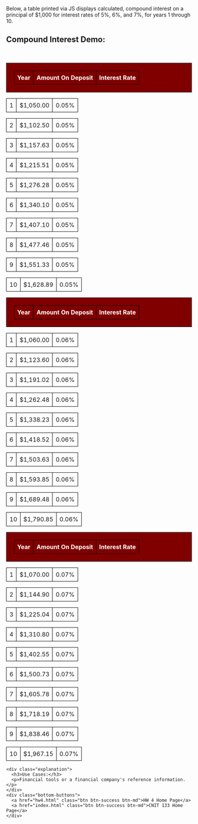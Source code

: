 <head>
  <meta charset="utf-8">
  <title>CNIT 133 - HW4, Part 2</title>
  <meta name="description" content="Web Page for HW Assignment 4 of CNIT 133 - Javascript">
  <meta name="viewport" content="width=device-width, initial-scale=1, shrink-to-fit=no">
  <!-- Bootstrap CDN Link -->
  <link rel="stylesheet" href="https://stackpath.bootstrapcdn.com/bootstrap/4.4.1/css/bootstrap.min.css" integrity="sha384-Vkoo8x4CGsO3+Hhxv8T/Q5PaXtkKtu6ug5TOeNV6gBiFeWPGFN9MuhOf23Q9Ifjh" crossorigin="anonymous">
  <!-- Custom CSS Link -->
  <link rel="stylesheet" href="css/styles.css">
</head>
<body>
  <section>
    <p class="explanation">Below, a table printed via JS displays calculated, compound interest on a principal of $1,000 for interest rates of 5%, 6%, and 7%, for years 1 through 10.</p>
    <div class="hw4-part1-divbox">
      <h2>Compound Interest Demo:</h2><br>
      <script>
        for (var i = 0.05; i <= 0.07; i += 0.01){
        document.write("<table style='border: 1px solid black; width: 100%; background-color: maroon; color: white; table-layout: fixed; border-collapse: collapse; padding: 20px;'> <tr> <th style='border: 1px solid black; padding: 8px;'> Year </th> <th style='border: 1px solid black; padding: 8px;'> Amount On Deposit </th> <th style='border: 1px solid black; padding: 8px;'> Interest Rate </th> </tr> </table>");
          for (var j = 1; j <= 10; j++){
            var a, p, r, n, inner;
            p = 1000;
            r = i;
            n = j;
            inner = 1 + r;
            a = p * Math.pow(inner, n);
            a = a.toFixed(2);
            var currFormatter = new Intl.NumberFormat(undefined, {style: "currency", currency: "USD"});
            var fc;
            fc = currFormatter.format(a);
            document.write("<table style='width: 100%; text-align: left; table-layout: fixed;'><tr><td style='border: 1px solid black; padding: 8px;'>" + j + "</td><td style='border: 1px solid black; padding: 8px;'>" + fc + "</td><td style='border: 1px solid black; padding: 8px;'>" + i.toFixed(2) + "%</td></tr></table>");
          }
        }
      </script>
      <table style="border: 1px solid black; width: 100%; background-color: maroon; color: white; table-layout: fixed; border-collapse: collapse; padding: 20px;"> <tbody><tr> <th style="border: 1px solid black; padding: 8px;"> Year </th> <th style="border: 1px solid black; padding: 8px;"> Amount On Deposit </th> <th style="border: 1px solid black; padding: 8px;"> Interest Rate </th> </tr> </tbody></table><table style="width: 100%; text-align: left; table-layout: fixed;"><tbody><tr><td style="border: 1px solid black; padding: 8px;">1</td><td style="border: 1px solid black; padding: 8px;">$1,050.00</td><td style="border: 1px solid black; padding: 8px;">0.05%</td></tr></tbody></table><table style="width: 100%; text-align: left; table-layout: fixed;"><tbody><tr><td style="border: 1px solid black; padding: 8px;">2</td><td style="border: 1px solid black; padding: 8px;">$1,102.50</td><td style="border: 1px solid black; padding: 8px;">0.05%</td></tr></tbody></table><table style="width: 100%; text-align: left; table-layout: fixed;"><tbody><tr><td style="border: 1px solid black; padding: 8px;">3</td><td style="border: 1px solid black; padding: 8px;">$1,157.63</td><td style="border: 1px solid black; padding: 8px;">0.05%</td></tr></tbody></table><table style="width: 100%; text-align: left; table-layout: fixed;"><tbody><tr><td style="border: 1px solid black; padding: 8px;">4</td><td style="border: 1px solid black; padding: 8px;">$1,215.51</td><td style="border: 1px solid black; padding: 8px;">0.05%</td></tr></tbody></table><table style="width: 100%; text-align: left; table-layout: fixed;"><tbody><tr><td style="border: 1px solid black; padding: 8px;">5</td><td style="border: 1px solid black; padding: 8px;">$1,276.28</td><td style="border: 1px solid black; padding: 8px;">0.05%</td></tr></tbody></table><table style="width: 100%; text-align: left; table-layout: fixed;"><tbody><tr><td style="border: 1px solid black; padding: 8px;">6</td><td style="border: 1px solid black; padding: 8px;">$1,340.10</td><td style="border: 1px solid black; padding: 8px;">0.05%</td></tr></tbody></table><table style="width: 100%; text-align: left; table-layout: fixed;"><tbody><tr><td style="border: 1px solid black; padding: 8px;">7</td><td style="border: 1px solid black; padding: 8px;">$1,407.10</td><td style="border: 1px solid black; padding: 8px;">0.05%</td></tr></tbody></table><table style="width: 100%; text-align: left; table-layout: fixed;"><tbody><tr><td style="border: 1px solid black; padding: 8px;">8</td><td style="border: 1px solid black; padding: 8px;">$1,477.46</td><td style="border: 1px solid black; padding: 8px;">0.05%</td></tr></tbody></table><table style="width: 100%; text-align: left; table-layout: fixed;"><tbody><tr><td style="border: 1px solid black; padding: 8px;">9</td><td style="border: 1px solid black; padding: 8px;">$1,551.33</td><td style="border: 1px solid black; padding: 8px;">0.05%</td></tr></tbody></table><table style="width: 100%; text-align: left; table-layout: fixed;"><tbody><tr><td style="border: 1px solid black; padding: 8px;">10</td><td style="border: 1px solid black; padding: 8px;">$1,628.89</td><td style="border: 1px solid black; padding: 8px;">0.05%</td></tr></tbody></table><table style="border: 1px solid black; width: 100%; background-color: maroon; color: white; table-layout: fixed; border-collapse: collapse; padding: 20px;"> <tbody><tr> <th style="border: 1px solid black; padding: 8px;"> Year </th> <th style="border: 1px solid black; padding: 8px;"> Amount On Deposit </th> <th style="border: 1px solid black; padding: 8px;"> Interest Rate </th> </tr> </tbody></table><table style="width: 100%; text-align: left; table-layout: fixed;"><tbody><tr><td style="border: 1px solid black; padding: 8px;">1</td><td style="border: 1px solid black; padding: 8px;">$1,060.00</td><td style="border: 1px solid black; padding: 8px;">0.06%</td></tr></tbody></table><table style="width: 100%; text-align: left; table-layout: fixed;"><tbody><tr><td style="border: 1px solid black; padding: 8px;">2</td><td style="border: 1px solid black; padding: 8px;">$1,123.60</td><td style="border: 1px solid black; padding: 8px;">0.06%</td></tr></tbody></table><table style="width: 100%; text-align: left; table-layout: fixed;"><tbody><tr><td style="border: 1px solid black; padding: 8px;">3</td><td style="border: 1px solid black; padding: 8px;">$1,191.02</td><td style="border: 1px solid black; padding: 8px;">0.06%</td></tr></tbody></table><table style="width: 100%; text-align: left; table-layout: fixed;"><tbody><tr><td style="border: 1px solid black; padding: 8px;">4</td><td style="border: 1px solid black; padding: 8px;">$1,262.48</td><td style="border: 1px solid black; padding: 8px;">0.06%</td></tr></tbody></table><table style="width: 100%; text-align: left; table-layout: fixed;"><tbody><tr><td style="border: 1px solid black; padding: 8px;">5</td><td style="border: 1px solid black; padding: 8px;">$1,338.23</td><td style="border: 1px solid black; padding: 8px;">0.06%</td></tr></tbody></table><table style="width: 100%; text-align: left; table-layout: fixed;"><tbody><tr><td style="border: 1px solid black; padding: 8px;">6</td><td style="border: 1px solid black; padding: 8px;">$1,418.52</td><td style="border: 1px solid black; padding: 8px;">0.06%</td></tr></tbody></table><table style="width: 100%; text-align: left; table-layout: fixed;"><tbody><tr><td style="border: 1px solid black; padding: 8px;">7</td><td style="border: 1px solid black; padding: 8px;">$1,503.63</td><td style="border: 1px solid black; padding: 8px;">0.06%</td></tr></tbody></table><table style="width: 100%; text-align: left; table-layout: fixed;"><tbody><tr><td style="border: 1px solid black; padding: 8px;">8</td><td style="border: 1px solid black; padding: 8px;">$1,593.85</td><td style="border: 1px solid black; padding: 8px;">0.06%</td></tr></tbody></table><table style="width: 100%; text-align: left; table-layout: fixed;"><tbody><tr><td style="border: 1px solid black; padding: 8px;">9</td><td style="border: 1px solid black; padding: 8px;">$1,689.48</td><td style="border: 1px solid black; padding: 8px;">0.06%</td></tr></tbody></table><table style="width: 100%; text-align: left; table-layout: fixed;"><tbody><tr><td style="border: 1px solid black; padding: 8px;">10</td><td style="border: 1px solid black; padding: 8px;">$1,790.85</td><td style="border: 1px solid black; padding: 8px;">0.06%</td></tr></tbody></table><table style="border: 1px solid black; width: 100%; background-color: maroon; color: white; table-layout: fixed; border-collapse: collapse; padding: 20px;"> <tbody><tr> <th style="border: 1px solid black; padding: 8px;"> Year </th> <th style="border: 1px solid black; padding: 8px;"> Amount On Deposit </th> <th style="border: 1px solid black; padding: 8px;"> Interest Rate </th> </tr> </tbody></table><table style="width: 100%; text-align: left; table-layout: fixed;"><tbody><tr><td style="border: 1px solid black; padding: 8px;">1</td><td style="border: 1px solid black; padding: 8px;">$1,070.00</td><td style="border: 1px solid black; padding: 8px;">0.07%</td></tr></tbody></table><table style="width: 100%; text-align: left; table-layout: fixed;"><tbody><tr><td style="border: 1px solid black; padding: 8px;">2</td><td style="border: 1px solid black; padding: 8px;">$1,144.90</td><td style="border: 1px solid black; padding: 8px;">0.07%</td></tr></tbody></table><table style="width: 100%; text-align: left; table-layout: fixed;"><tbody><tr><td style="border: 1px solid black; padding: 8px;">3</td><td style="border: 1px solid black; padding: 8px;">$1,225.04</td><td style="border: 1px solid black; padding: 8px;">0.07%</td></tr></tbody></table><table style="width: 100%; text-align: left; table-layout: fixed;"><tbody><tr><td style="border: 1px solid black; padding: 8px;">4</td><td style="border: 1px solid black; padding: 8px;">$1,310.80</td><td style="border: 1px solid black; padding: 8px;">0.07%</td></tr></tbody></table><table style="width: 100%; text-align: left; table-layout: fixed;"><tbody><tr><td style="border: 1px solid black; padding: 8px;">5</td><td style="border: 1px solid black; padding: 8px;">$1,402.55</td><td style="border: 1px solid black; padding: 8px;">0.07%</td></tr></tbody></table><table style="width: 100%; text-align: left; table-layout: fixed;"><tbody><tr><td style="border: 1px solid black; padding: 8px;">6</td><td style="border: 1px solid black; padding: 8px;">$1,500.73</td><td style="border: 1px solid black; padding: 8px;">0.07%</td></tr></tbody></table><table style="width: 100%; text-align: left; table-layout: fixed;"><tbody><tr><td style="border: 1px solid black; padding: 8px;">7</td><td style="border: 1px solid black; padding: 8px;">$1,605.78</td><td style="border: 1px solid black; padding: 8px;">0.07%</td></tr></tbody></table><table style="width: 100%; text-align: left; table-layout: fixed;"><tbody><tr><td style="border: 1px solid black; padding: 8px;">8</td><td style="border: 1px solid black; padding: 8px;">$1,718.19</td><td style="border: 1px solid black; padding: 8px;">0.07%</td></tr></tbody></table><table style="width: 100%; text-align: left; table-layout: fixed;"><tbody><tr><td style="border: 1px solid black; padding: 8px;">9</td><td style="border: 1px solid black; padding: 8px;">$1,838.46</td><td style="border: 1px solid black; padding: 8px;">0.07%</td></tr></tbody></table><table style="width: 100%; text-align: left; table-layout: fixed;"><tbody><tr><td style="border: 1px solid black; padding: 8px;">10</td><td style="border: 1px solid black; padding: 8px;">$1,967.15</td><td style="border: 1px solid black; padding: 8px;">0.07%</td></tr></tbody></table>
    </div>

    <div class="explanation">
      <h3>Use Cases:</h3>
      <p>Financial tools or a financial company's reference information.</p>
    </div>
    <div class="bottom-buttons">
      <a href="hw4.html" class="btn btn-success btn-md">HW 4 Home Page</a>
      <a href="index.html" class="btn btn-success btn-md">CNIT 133 Home Page</a>
    </div>
  </section>
